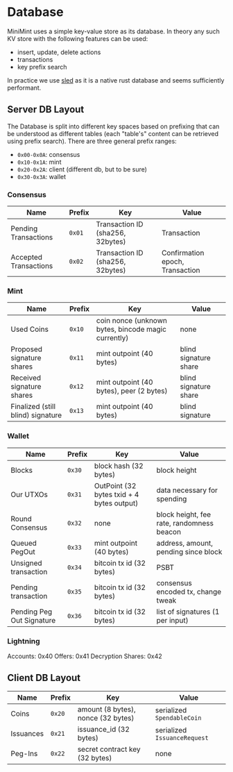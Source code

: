 # Database

MiniMint uses a simple key-value store as its database. In theory any such KV store with the following features can be used:

* insert, update, delete actions
* transactions
* key prefix search

In practice we use [sled](https://docs.rs/sled/) as it is a native rust database and seems sufficiently performant.

## Server DB Layout
The Database is split into different key spaces based on prefixing that can be understood as different tables (each "table's" content can be retrieved using prefix search). There are three general prefix ranges:

* `0x00-0x0A`: consensus
* `0x10-0x1A`: mint
* `0x20-0x2A`: client (different db, but to be sure)
* `0x30-0x3A`: wallet

### Consensus

| Name                  | Prefix | Key                              | Value                           |
|-----------------------|--------|----------------------------------|---------------------------------|
| Pending Transactions  | `0x01`   | Transaction ID (sha256, 32bytes) | Transaction                     |
| Accepted Transactions | `0x02`   | Transaction ID (sha256, 32bytes) | Confirmation epoch, Transaction |

### Mint

| Name                              | Prefix | Key                                                 | Value                 |
|-----------------------------------|--------|-----------------------------------------------------|-----------------------|
| Used Coins                        | `0x10`   | coin nonce (unknown bytes, bincode magic currently) | none                  |
| Proposed signature shares         | `0x11`   | mint outpoint (40 bytes)                            | blind signature share |
| Received signature shares         | `0x12`   | mint outpoint (40 bytes), peer (2 bytes)            | blind signature share |
| Finalized (still blind) signature | `0x13`   | mint outpoint (40 bytes)                            | blind signature       |

### Wallet

| Name                      | Prefix | Key                                       | Value                                     |
|---------------------------|--------|-------------------------------------------|-------------------------------------------|
| Blocks                    | `0x30`   | block hash (32 bytes)                     | block height                              |
| Our UTXOs                 | `0x31`   | OutPoint (32 bytes txid + 4 bytes output) | data necessary for spending               |
| Round Consensus           | `0x32`   | none                                      | block height, fee rate, randomness beacon |
| Queued PegOut             | `0x33`   | mint outpoint (40 bytes)                  | address, amount, pending since block      |
| Unsigned transaction      | `0x34`   | bitcoin tx id (32 bytes)                  | PSBT                                      |
| Pending transaction       | `0x35`   | bitcoin tx id (32 bytes)                  | consensus encoded tx, change tweak        |
| Pending Peg Out Signature | `0x36`   | bitcoin tx id (32 bytes)                  | list of signatures (1 per input)          |

### Lightning

Accounts: 0x40
Offers: 0x41
Decryption Shares: 0x42

## Client DB Layout

| Name      | Prefix | Key                                | Value                        |
|-----------|--------|------------------------------------|------------------------------|
| Coins     | `0x20`   | amount (8 bytes), nonce (32 bytes) | serialized `SpendableCoin`   |
| Issuances | `0x21`   | issuance_id (32 bytes)             | serialized `IssuanceRequest` |
| Peg-Ins   | `0x22`   | secret contract key (32 bytes)     | none                         |
